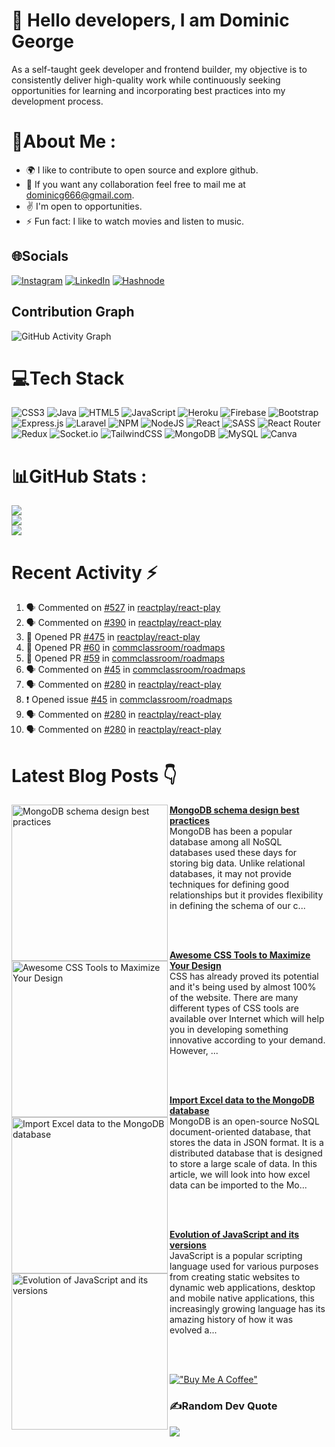 # :wave: Hello <b>developers</b>, I am <b>Dominic George</b>

As a self-taught geek developer and frontend builder, my objective is to consistently deliver high-quality work while continuously seeking opportunities for learning and incorporating best practices into my development process.

# 💫About Me :
- :earth_africa:		 I like to contribute to open source and explore github.
- :handshake: If you want any collaboration feel free to mail me at dominicg666@gmail.com.
- :v: I'm open to opportunities.
- :zap: Fun fact: I like to watch movies and listen to music.


## 🌐Socials
[![Instagram](https://img.shields.io/badge/Instagram-%23E4405F.svg?logo=Instagram&logoColor=white)](https://www.instagram.com/dominicg666/) [![LinkedIn](https://img.shields.io/badge/LinkedIn-%230077B5.svg?logo=linkedin&logoColor=white)](https://www.linkedin.com/in/dominic-george-a22029b7)  [![Hashnode](https://img.shields.io/badge/Hashnode-%231DA1F2.svg?logoColor=black)](https://dominicgeorge.hashnode.dev/) 

## Contribution Graph
![GitHub Activity Graph](https://activity-graph.herokuapp.com/graph?username=dominicg666&theme=dracula&hide_border=true)


# 💻Tech Stack
![CSS3](https://img.shields.io/badge/css3-%231572B6.svg?style=for-the-badge&logo=css3&logoColor=white) ![Java](https://img.shields.io/badge/java-%23ED8B00.svg?style=for-the-badge&logo=java&logoColor=white) ![HTML5](https://img.shields.io/badge/html5-%23E34F26.svg?style=for-the-badge&logo=html5&logoColor=white) ![JavaScript](https://img.shields.io/badge/javascript-%23323330.svg?style=for-the-badge&logo=javascript&logoColor=%23F7DF1E) ![Heroku](https://img.shields.io/badge/heroku-%23430098.svg?style=for-the-badge&logo=heroku&logoColor=white) ![Firebase](https://img.shields.io/badge/firebase-%23039BE5.svg?style=for-the-badge&logo=firebase) ![Bootstrap](https://img.shields.io/badge/bootstrap-%23563D7C.svg?style=for-the-badge&logo=bootstrap&logoColor=white) ![Express.js](https://img.shields.io/badge/express.js-%23404d59.svg?style=for-the-badge&logo=express&logoColor=%2361DAFB) ![Laravel](https://img.shields.io/badge/laravel-%23FF2D20.svg?style=for-the-badge&logo=laravel&logoColor=white) ![NPM](https://img.shields.io/badge/NPM-%23000000.svg?style=for-the-badge&logo=npm&logoColor=white) ![NodeJS](https://img.shields.io/badge/node.js-6DA55F?style=for-the-badge&logo=node.js&logoColor=white) ![React](https://img.shields.io/badge/react-%2320232a.svg?style=for-the-badge&logo=react&logoColor=%2361DAFB) ![SASS](https://img.shields.io/badge/SASS-hotpink.svg?style=for-the-badge&logo=SASS&logoColor=white) ![React Router](https://img.shields.io/badge/React_Router-CA4245?style=for-the-badge&logo=react-router&logoColor=white) ![Redux](https://img.shields.io/badge/redux-%23593d88.svg?style=for-the-badge&logo=redux&logoColor=white) ![Socket.io](https://img.shields.io/badge/Socket.io-black?style=for-the-badge&logo=socket.io&badgeColor=010101) ![TailwindCSS](https://img.shields.io/badge/tailwindcss-%2338B2AC.svg?style=for-the-badge&logo=tailwind-css&logoColor=white) ![MongoDB](https://img.shields.io/badge/MongoDB-%234ea94b.svg?style=for-the-badge&logo=mongodb&logoColor=white) ![MySQL](https://img.shields.io/badge/mysql-%2300f.svg?style=for-the-badge&logo=mysql&logoColor=white) ![Canva](https://img.shields.io/badge/Canva-%2300C4CC.svg?style=for-the-badge&logo=Canva&logoColor=white) 	
# 📊GitHub Stats :
![](https://github-readme-stats.vercel.app/api?username=dominicg666&theme=tokyonight&hide_border=true&include_all_commits=false&count_private=true)<br/>
![](https://github-readme-streak-stats.herokuapp.com/?user=dominicg666&theme=tokyonight&hide_border=true)<br/>
![](https://github-readme-stats.vercel.app/api/top-langs/?username=dominicg666&theme=tokyonight&hide_border=true&include_all_commits=false&count_private=true&layout=compact)

# Recent Activity :zap:
<!--START_SECTION:activity-->
1. 🗣 Commented on [#527](https://github.com/reactplay/react-play/issues/527) in [reactplay/react-play](https://github.com/reactplay/react-play)
2. 🗣 Commented on [#390](https://github.com/reactplay/react-play/issues/390) in [reactplay/react-play](https://github.com/reactplay/react-play)
3. 💪 Opened PR [#475](https://github.com/reactplay/react-play/pull/475) in [reactplay/react-play](https://github.com/reactplay/react-play)
4. 💪 Opened PR [#60](https://github.com/commclassroom/roadmaps/pull/60) in [commclassroom/roadmaps](https://github.com/commclassroom/roadmaps)
5. 💪 Opened PR [#59](https://github.com/commclassroom/roadmaps/pull/59) in [commclassroom/roadmaps](https://github.com/commclassroom/roadmaps)
6. 🗣 Commented on [#45](https://github.com/commclassroom/roadmaps/issues/45) in [commclassroom/roadmaps](https://github.com/commclassroom/roadmaps)
7. 🗣 Commented on [#280](https://github.com/reactplay/react-play/issues/280) in [reactplay/react-play](https://github.com/reactplay/react-play)
8. ❗️ Opened issue [#45](https://github.com/commclassroom/roadmaps/issues/45) in [commclassroom/roadmaps](https://github.com/commclassroom/roadmaps)
9. 🗣 Commented on [#280](https://github.com/reactplay/react-play/issues/280) in [reactplay/react-play](https://github.com/reactplay/react-play)
10. 🗣 Commented on [#280](https://github.com/reactplay/react-play/issues/280) in [reactplay/react-play](https://github.com/reactplay/react-play)
<!--END_SECTION:activity-->

# Latest Blog Posts 👇
<!-- HASHNODE_BLOG:START -->
<p align="left">
<a href="https://dominicg666.hashnode.dev//mongodb-schema-design-best-practices" title="MongoDB schema design best practices"><img src="https://cdn.hashnode.com/res/hashnode/image/upload/v1659197021167/JsHtFr2T_.jpeg" alt="MongoDB schema design best practices" width="250px" align="left" /></a>
<a href="https://dominicg666.hashnode.dev//mongodb-schema-design-best-practices" title="MongoDB schema design best practices"><strong>MongoDB schema design best practices</strong></a>
<br/> MongoDB has been a popular database among all NoSQL databases used these days for storing big data. Unlike relational databases, it may not provide techniques for defining good relationships but it provides flexibility in defining the schema of our c... </p> <br/> <br/>
<p align="left">
<a href="https://dominicg666hashnode.dev//awesome-css-tools-to-maximize-your-design" title="Awesome CSS Tools to Maximize Your Design"><img src="https://cdn.hashnode.com/res/hashnode/image/upload/v1651927132245/he6m62yUF.png" alt="Awesome CSS Tools to Maximize Your Design" width="250px" align="left" /></a>
<a href="https://dominicg666.hashnode.dev//awesome-css-tools-to-maximize-your-design" title="Awesome CSS Tools to Maximize Your Design"><strong>Awesome CSS Tools to Maximize Your Design</strong></a>
<br/> CSS has already proved its potential and it's being used by almost 100% of the website. There are many different types of CSS tools are available over Internet which will help you in developing something innovative according to your demand. However, ... </p> <br/> <br/>
<p align="left">
<a href="https://dominicg666.hashnode.dev//import-excel-data-to-the-mongodb-database" title="Import Excel data to the MongoDB database"><img src="https://cdn.hashnode.com/res/hashnode/image/upload/v1648897941700/6BdCA9Re9.png" alt="Import Excel data to the MongoDB database" width="250px" align="left" /></a>
<a href="https:/dominicg666.hashnode.dev//import-excel-data-to-the-mongodb-database" title="Import Excel data to the MongoDB database"><strong>Import Excel data to the MongoDB database</strong></a>
<br/> MongoDB is an open-source NoSQL document-oriented database, that stores the data in JSON format. It is a distributed database that is designed to store a large scale of data.
In this article, we will look into how excel data can be imported to the Mo... </p> <br/> <br/>
<p align="left">
<a href="https://dominicg666.hashnode.dev//evolution-of-javascript-and-its-versions" title="Evolution of JavaScript and its versions"><img src="https://cdn.hashnode.com/res/hashnode/image/upload/v1645879473530/HqG8taCwQ.png" alt="Evolution of JavaScript and its versions" width="250px" align="left" /></a>
<a href="https://dominicg666.hashnode.dev//evolution-of-javascript-and-its-versions" title="Evolution of JavaScript and its versions"><strong>Evolution of JavaScript and its versions</strong></a>
<br/> JavaScript is a popular scripting language used for various purposes from creating static websites to dynamic web applications, desktop and mobile native applications, this increasingly growing language has its amazing history of how it was evolved a... </p> <br/> <br/>
<!-- HASHNODE_BLOG:END -->


[!["Buy Me A Coffee"](https://www.buymeacoffee.com/assets/img/custom_images/orange_img.png)](https://www.buymeacoffee.com/vasantisutQ)


### ✍️Random Dev Quote
![](https://quotes-github-readme.vercel.app/api?type=horizontal&theme=dark)



<!---

dominicg666/dominicg666 is a ✨ special ✨ repository because its `README.md` (this file) appears on your GitHub profile.
You can click the Preview link to take a look at your changes.
--->




